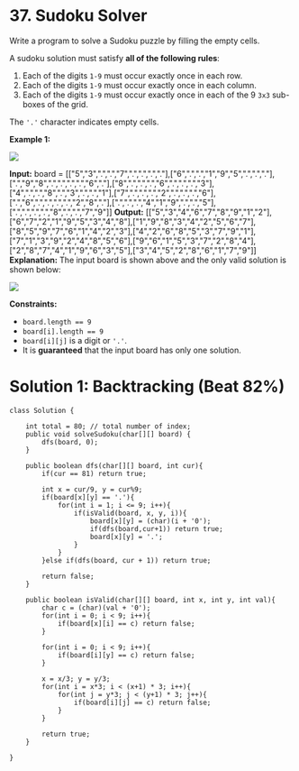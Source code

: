 # 37. Sudoku Solver
Write a program to solve a Sudoku puzzle by filling the empty cells.

A sudoku solution must satisfy  **all of the following rules**:

1.  Each of the digits `1-9`  must occur exactly once in each row.
2.  Each of the digits `1-9` must occur exactly once in each column.
3.  Each of the digits `1-9`  must occur exactly once in each of the 9  `3x3`  sub-boxes of the grid.

The  `'.'`  character indicates empty cells.

**Example 1:**

![](https://upload.wikimedia.org/wikipedia/commons/thumb/f/ff/Sudoku-by-L2G-20050714.svg/250px-Sudoku-by-L2G-20050714.svg.png)

**Input:** board = [["5","3",".",".","7",".",".",".","."],["6",".",".","1","9","5",".",".","."],[".","9","8",".",".",".",".","6","."],["8",".",".",".","6",".",".",".","3"],["4",".",".","8",".","3",".",".","1"],["7",".",".",".","2",".",".",".","6"],[".","6",".",".",".",".","2","8","."],[".",".",".","4","1","9",".",".","5"],[".",".",".",".","8",".",".","7","9"]]
**Output:** [["5","3","4","6","7","8","9","1","2"],["6","7","2","1","9","5","3","4","8"],["1","9","8","3","4","2","5","6","7"],["8","5","9","7","6","1","4","2","3"],["4","2","6","8","5","3","7","9","1"],["7","1","3","9","2","4","8","5","6"],["9","6","1","5","3","7","2","8","4"],["2","8","7","4","1","9","6","3","5"],["3","4","5","2","8","6","1","7","9"]]
**Explanation:** The input board is shown above and the only valid solution is shown below:

![](https://upload.wikimedia.org/wikipedia/commons/thumb/3/31/Sudoku-by-L2G-20050714_solution.svg/250px-Sudoku-by-L2G-20050714_solution.svg.png)

**Constraints:**

-   `board.length == 9`
-   `board[i].length == 9`
-   `board[i][j]`  is a digit or  `'.'`.
-   It is  **guaranteed**  that the input board has only one solution.

# Solution 1: Backtracking (Beat 82%)
```
class Solution {
    
    int total = 80; // total number of index;
    public void solveSudoku(char[][] board) {
        dfs(board, 0);
    }
    
    public boolean dfs(char[][] board, int cur){
        if(cur == 81) return true;
        
        int x = cur/9, y = cur%9;
        if(board[x][y] == '.'){
            for(int i = 1; i <= 9; i++){
                if(isValid(board, x, y, i)){
                    board[x][y] = (char)(i + '0');
                    if(dfs(board,cur+1)) return true;
                    board[x][y] = '.';
                }
            }
        }else if(dfs(board, cur + 1)) return true;
        
        return false;
    }
    
    public boolean isValid(char[][] board, int x, int y, int val){
        char c = (char)(val + '0');
        for(int i = 0; i < 9; i++){
            if(board[x][i] == c) return false;
        }
        
        for(int i = 0; i < 9; i++){
            if(board[i][y] == c) return false;
        }
        
        x = x/3; y = y/3;
        for(int i = x*3; i < (x+1) * 3; i++){
            for(int j = y*3; j < (y+1) * 3; j++){
                if(board[i][j] == c) return false;
            }
        }
        
        return true;
    }
    
}
```
